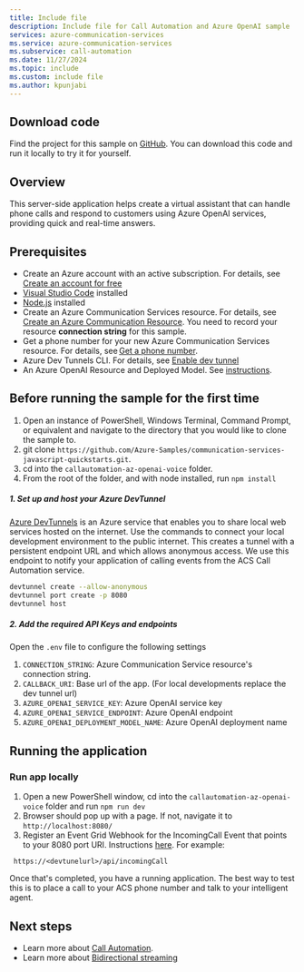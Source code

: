 ```yaml
---
title: Include file 
description: Include file for Call Automation and Azure OpenAI sample
services: azure-communication-services
ms.service: azure-communication-services
ms.subservice: call-automation
ms.date: 11/27/2024
ms.topic: include
ms.custom: include file
ms.author: kpunjabi
---
```


## Download code 
Find the project for this sample on [GitHub](https://github.com/Azure-Samples/communication-services-javascript-quickstarts/tree/main/callautomation-az-openai-voice). You can download this code and run it locally to try it for yourself. 

## Overview 

This server-side application helps create a virtual assistant that can handle phone calls and respond to customers using Azure OpenAI services, providing quick and real-time answers.

## Prerequisites

- Create an Azure account with an active subscription. For details, see [Create an account for free](https://azure.microsoft.com/free/)
- [Visual Studio Code](https://code.visualstudio.com/download) installed
- [Node.js](https://nodejs.org/en/download) installed
- Create an Azure Communication Services resource. For details, see [Create an Azure Communication Resource](../../quickstarts/create-communication-resource.md?tabs=windows&pivots=platform-azp). You need to record your resource **connection string** for this sample.
- Get a phone number for your new Azure Communication Services resource. For details, see [Get a phone number](../../quickstarts/telephony/get-phone-number.md).
- Azure Dev Tunnels CLI. For details, see  [Enable dev tunnel](https://docs.tunnels.api.visualstudio.com/cli)
- An Azure OpenAI Resource and Deployed Model. See [instructions](/azure/ai-services/openai/how-to/create-resource?pivots=web-portal).


## Before running the sample for the first time

1. Open an instance of PowerShell, Windows Terminal, Command Prompt, or equivalent and navigate to the directory that you would like to clone the sample to.
2. git clone `https://github.com/Azure-Samples/communication-services-javascript-quickstarts.git`.
3. cd into the `callautomation-az-openai-voice` folder.
4. From the root of the folder, and with node installed, run `npm install`

##### 1. Set up and host your Azure DevTunnel

[Azure DevTunnels](/azure/developer/dev-tunnels/overview) is an Azure service that enables you to share local web services hosted on the internet. Use the commands to connect your local development environment to the public internet. This creates a tunnel with a persistent endpoint URL and which allows anonymous access. We use this endpoint to notify your application of calling events from the ACS Call Automation service.

```bash
devtunnel create --allow-anonymous
devtunnel port create -p 8080
devtunnel host
```

##### 2. Add the required API Keys and endpoints
Open the `.env` file to configure the following settings

1. `CONNECTION_STRING`: Azure Communication Service resource's connection string.
2. `CALLBACK_URI`: Base url of the app. (For local developments replace the dev tunnel url)
3. `AZURE_OPENAI_SERVICE_KEY`: Azure OpenAI service key
4. `AZURE_OPENAI_SERVICE_ENDPOINT`: Azure OpenAI endpoint
5. `AZURE_OPENAI_DEPLOYMENT_MODEL_NAME`: Azure OpenAI deployment name

## Running the application

### Run app locally

1. Open a new PowerShell window, cd into the `callautomation-az-openai-voice` folder and run `npm run dev`
2. Browser should pop up with a page. If not, navigate it to `http://localhost:8080/`
3. Register an Event Grid Webhook for the IncomingCall Event that points to your 8080 port URI. Instructions [here](/azure/communication-services/concepts/call-automation/incoming-call-notification). For example:

``` code
 https://<devtunelurl>/api/incomingCall
```

Once that's completed, you have a running application. The best way to test this is to place a call to your ACS phone number and talk to your intelligent agent.

## Next steps
- Learn more about [Call Automation](../../concepts/call-automation/call-automation.md).
- Learn more about [Bidirectional streaming](../../concepts/call-automation/audio-streaming-concept.md)
